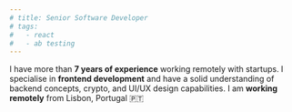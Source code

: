 ```yaml
---
# title: Senior Software Developer
# tags:
#   - react
#   - ab testing
---
```


I have more than **7 years of experience** working remotely with startups. I specialise in **frontend development** and have a solid understanding of backend concepts, crypto, and UI/UX design capabilities. I am **working remotely** from Lisbon, Portugal 🇵🇹
